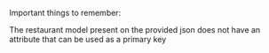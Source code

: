 Important things to remember:

The restaurant model present on the provided json does not have an attribute that can be used as a primary key